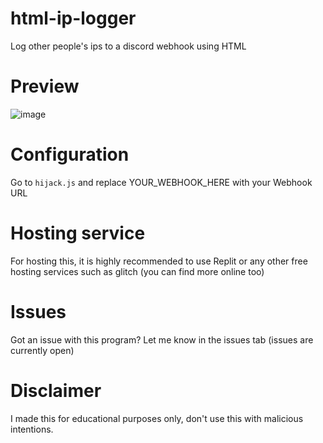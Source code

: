 # html-ip-logger
Log other people's ips to a discord webhook using HTML

# Preview
![image](https://user-images.githubusercontent.com/124324107/227820085-dece6274-286d-4d0b-82d9-64dc04e216f4.png)

# Configuration
Go to `hijack.js` and replace YOUR_WEBHOOK_HERE with your Webhook URL

# Hosting service
For hosting this, it is highly recommended to use Replit or any other free hosting services such as glitch (you can find more online too)

# Issues
Got an issue with this program? Let me know in the issues tab (issues are currently open)

# Disclaimer
I made this for educational purposes only, don't use this with malicious intentions.

